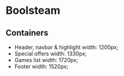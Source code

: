 # Boolsteam

## Containers
- Header, navbar & highlight width: 1200px;
- Special offers width: 1330px;
- Games list width: 1720px;
- Footer width: 1520px;